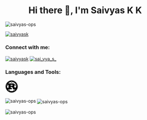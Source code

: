 <h1 align="center">Hi there 👋, I'm Saivyas K K</h1>

<p align="left"> <img src="https://komarev.com/ghpvc/?username=saivyas-ops&label=Profile%20views&color=0e75b6&style=flat" alt="saivyas-ops" /> </p>

<p align="left"> <a href="https://twitter.com/saivyask" target="blank"><img src="https://img.shields.io/twitter/follow/saivyask?logo=twitter&style=for-the-badge" alt="saivyask" /></a> </p>

<h3 align="left">Connect with me:</h3>
<p align="left">
<a href="https://twitter.com/saivyask" target="blank"><img align="center" src="https://raw.githubusercontent.com/rahuldkjain/github-profile-readme-generator/master/src/images/icons/Social/twitter.svg" alt="saivyask" height="30" width="40" /></a>
<a href="https://instagram.com/sai_vya_s_" target="blank"><img align="center" src="https://raw.githubusercontent.com/rahuldkjain/github-profile-readme-generator/master/src/images/icons/Social/instagram.svg" alt="sai_vya_s_" height="30" width="40" /></a>
</p>

<h3 align="left">Languages and Tools:</h3>
<p align="left"> <a href="https://www.rust-lang.org" target="_blank" rel="noreferrer"> <img src="https://raw.githubusercontent.com/devicons/devicon/master/icons/rust/rust-plain.svg" alt="rust" width="40" height="40"/> </a> </p>

<p><img align="left" src="https://github-readme-stats.vercel.app/api/top-langs?username=saivyas-ops&show_icons=true&locale=en&layout=compact" alt="saivyas-ops" /></p>

<p>&nbsp;<img align="center" src="https://github-readme-stats.vercel.app/api?username=saivyas-ops&show_icons=true&locale=en" alt="saivyas-ops" /></p>

<p><img align="center" src="https://github-readme-streak-stats.herokuapp.com/?user=saivyas-ops&" alt="saivyas-ops" /></p>
